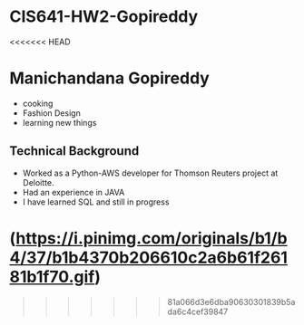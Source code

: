 # CIS641-HW2-Gopireddy

<<<<<<< HEAD
# Manichandana Gopireddy
 - cooking
 - Fashion Design
 - learning new things
## Technical Background
 - Worked as a Python-AWS developer for Thomson Reuters project at Deloitte.
 - Had an experience in JAVA
 - I have learned SQL and still in progress
   
 (https://i.pinimg.com/originals/b1/b4/37/b1b4370b206610c2a6b61f26181b1f70.gif)
=======
>>>>>>> 81a066d3e6dba90630301839b5ada6c4cef39847
